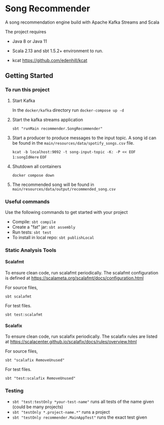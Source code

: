# Song Recommender

A song recommendation engine build with Apache Kafka Streams and Scala

The project requires 

- Java 8 or Java 11 

- Scala 2.13 and sbt 1.5.2+ environment to run.

- kcat https://github.com/edenhill/kcat

## Getting Started

### To run this project

1. Start Kafka

    In the `docker/kafka` directory run `docker-compose up -d`

2. Start the kafka streams application 

    `sbt "runMain recommender.SongRecommender"`

3. Start a producer to produce messages to the input topic. A song id can be found in the `main/resources/data/spotify_songs.csv` file.

   `kcat -b localhost:9092 -t song-input-topic -K: -P << EOF`
   `1:songIdHere`
   `EOF`

4. Shutdown all containers

    `docker compose down`

5. The recommended song will be found in `main/resources/data/output/recommended_song.csv`

### Useful commands

 Use the following commands to get started with your project

- Compile: `sbt compile`
- Create a "fat" jar: `sbt assembly`
- Run tests: `sbt test`
- To install in local repo: `sbt publishLocal`

### Static Analysis Tools

#### Scalafmt

To ensure clean code, run scalafmt periodically. The scalafmt configuration is defined at <https://scalameta.org/scalafmt/docs/configuration.html>

For source files,

`sbt scalafmt`

For test files.

`sbt test:scalafmt`

#### Scalafix

To ensure clean code, run scalafix periodically. The scalafix rules are listed at <https://scalacenter.github.io/scalafix/docs/rules/overview.html>

For source files,

`sbt "scalafix RemoveUnused"`

For test files.

`sbt "test:scalafix RemoveUnused"`

### Testing

- `sbt "test:testOnly *your-test-name"` runs all tests of the name given (could be many projects)
- `sbt "testOnly *.project-name.*"` runs a project
- `sbt "testOnly recommender.MainAppTest"` runs the exact test given
